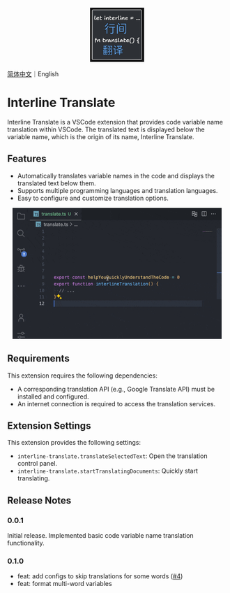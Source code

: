 <p align="center">
  <img width="124px" height="124px" src="./assets/logo.png" />
</p>

[简体中文](https://github.com/LittleSound/interline-translate/blob/main/README-cn.md)｜English

# Interline Translate

Interline Translate is a VSCode extension that provides code variable name translation within VSCode. The translated text is displayed below the variable name, which is the origin of its name, Interline Translate.

## Features

<!-- Tip: Using animations to showcase your extension is a great way to engage users. We recommend short, focused animations to make it easier for users to follow. -->

- Automatically translates variable names in the code and displays the translated text below them.
- Supports multiple programming languages and translation languages.
- Easy to configure and customize translation options.

<p align="center">
  <img height="300px" src="./assets/interline-demo.gif" />
</p>

## Requirements

This extension requires the following dependencies:

- A corresponding translation API (e.g., Google Translate API) must be installed and configured.
- An internet connection is required to access the translation services.

## Extension Settings

This extension provides the following settings:

* `interline-translate.translateSelectedText`: Open the translation control panel.
* `interline-translate.startTranslatingDocuments`: Quickly start translating.

<!-- ## Known Issues -->
<!-- List known issues here to help users avoid submitting duplicate issues. -->

## Release Notes

### 0.0.1

Initial release. Implemented basic code variable name translation functionality.


### 0.1.0

- feat: add configs to skip translations for some words ([#4](https://github.com/LittleSound/interline-translate/pull/4))
- feat: format multi-word variables

